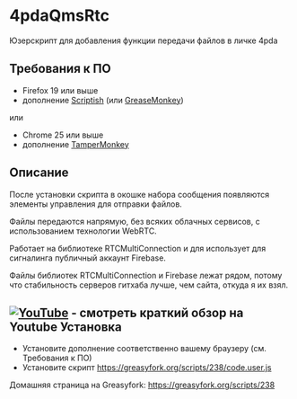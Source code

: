 4pdaQmsRtc
==========

Юзерскрипт для добавления функции передачи файлов в личке 4pda

Требования к ПО
--
   - Firefox 19 или выше
   - дополнение [Scriptish](http://scriptish.org/) (или [GreaseMonkey](http://www.greasespot.net/))
  
или

   - Chrome 25 или выше
   - дополнение [TamperMonkey](https://chrome.google.com/webstore/detail/tampermonkey/dhdgffkkebhmkfjojejmpbldmpobfkfo?hl=ru)

Описание
--
После установки скрипта в окошке набора сообщения появляются элементы управления для отправки файлов.

Файлы передаются напрямую, без всяких облачных сервисов, с использованием технологии WebRTC.

Работает на библиотеке RTCMultiConnection и для использует для сигналинга публичный аккаунт Firebase.

Файлы библиотек RTCMultiConnection и Firebase лежат рядом, потому что стабильность серверов гитхаба лучше, чем сайта, откуда я их взял.

[![YouTube](http://img.youtube.com/vi/GoITwdFTjBY/1.jpg)](http://www.youtube.com/watch?v=GoITwdFTjBY) - смотреть краткий обзор на Youtube
Установка
--
   - Установите дополнение соответственно вашему браузеру (см. Требования к ПО)
   - Установите скрипт https://greasyfork.org/scripts/238/code.user.js

Домашняя страница на Greasyfork: https://greasyfork.org/scripts/238
